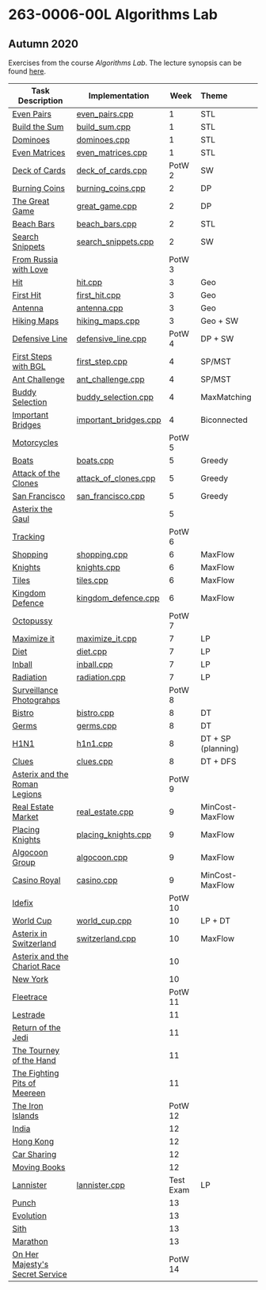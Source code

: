 # 263-0006-00L Algorithms Lab

## Autumn 2020

 Exercises from the course *Algorithms Lab*. The lecture synopsis can be found [here](https://www.cadmo.ethz.ch/education/lectures/HS20/algolab/index.html).

| Task Description                                             | Implementation                                     | Week      | Theme              |
| ------------------------------------------------------------ | -------------------------------------------------- | --------- | :----------------- |
| [Even Pairs](tasks/even_pairs.pdf)                           | [even_pairs.cpp](src/even_pairs.cpp)               | 1         | STL                |
| [Build the Sum](tasks/build_sum.pdf)                         | [build_sum.cpp](src/build_sum.cpp)                 | 1         | STL                |
| [Dominoes](tasks/dominoes.pdf)                               | [dominoes.cpp](src/dominoes.cpp)                   | 1         | STL                |
| [Even Matrices](tasks/even_matrices.pdf)                     | [even_matrices.cpp](src/even_matrices.cpp)         | 1         | STL                |
| [Deck of Cards](tasks/deck_of_cards.pdf)                     | [deck_of_cards.cpp](src/deck_of_cards.cpp)         | PotW 2    | SW                 |
| [Burning Coins](tasks/burning_coins.pdf)                     | [burning_coins.cpp](src/burning_coins.cpp)         | 2         | DP                 |
| [The Great Game](tasks/great_game.pdf)                       | [great_game.cpp](src/great_game.cpp)               | 2         | DP                 |
| [Beach Bars](tasks/beach_bars.pdf)                           | [beach_bars.cpp](src/beach_bars.cpp)               | 2         | STL                |
| [Search Snippets](tasks/search_snippets.pdf)                 | [search_snippets.cpp](src/search_snippets.cpp)     | 2         | SW                 |
| [From Russia with Love](tasks/russia_with_love.pdf)          |                                                    | PotW 3    |                    |
| [Hit](tasks/hit.pdf)                                         | [hit.cpp](src/hit.cpp)                             | 3         | Geo                |
| [First Hit](tasks/first_hit.pdf)                             | [first_hit.cpp](src/first_hit.cpp)                 | 3         | Geo                |
| [Antenna](tasks/antenna.pdf)                                 | [antenna.cpp](src/antenna.cpp)                     | 3         | Geo                |
| [Hiking Maps](tasks/hiking_maps.pdf)                         | [hiking_maps.cpp](src/hiking_maps.cpp)             | 3         | Geo + SW           |
| [Defensive Line](tasks/defensive_line.pdf)                   | [defensive_line.cpp](src/defensive_line.cpp)       | PotW 4    | DP + SW            |
| [First Steps with BGL](tasks/first_steps_with_BGL.pdf)       | [first_step.cpp](src/first_step.cpp)               | 4         | SP/MST             |
| [Ant Challenge](tasks/ant_challenge.pdf)                     | [ant_challenge.cpp](src/ant_challenge.cpp)         | 4         | SP/MST             |
| [Buddy Selection](tasks/buddy_selection.pdf)                 | [buddy_selection.cpp](src/buddy_selection.cpp)     | 4         | MaxMatching        |
| [Important Bridges](tasks/important_bridges.pdf)             | [important_bridges.cpp](src/important_bridges.cpp) | 4         | Biconnected        |
| [Motorcycles](tasks/motorcycles.pdf)                         |                                                    | PotW 5    |                    |
| [Boats](tasks/boats.pdf)                                     | [boats.cpp](src/boats.cpp)                         | 5         | Greedy             |
| [Attack of the Clones](tasks/attack_of_clones.pdf)           | [attack_of_clones.cpp](src/attack_of_clones.cpp)   | 5         | Greedy             |
| [San Francisco](tasks/san_francisco.pdf)                     | [san_francisco.cpp](src/san_francisco.cpp)         | 5         | Greedy             |
| [Asterix the Gaul](tasks/asterix_the_gaul.pdf)               |                                                    | 5         |                    |
| [Tracking](tasks/tracking.pdf)                               |                                                    | PotW 6    |                    |
| [Shopping](tasks/shopping.pdf)                               | [shopping.cpp](src/shopping.cpp)                   | 6         | MaxFlow            |
| [Knights](tasks/knights.pdf)                                 | [knights.cpp](src/knights.cpp)                     | 6         | MaxFlow            |
| [Tiles](tasks/tiles.pdf)                                     | [tiles.cpp](src/tiles.cpp)                         | 6         | MaxFlow            |
| [Kingdom Defence](tasks/kingdom_defence.pdf)                 | [kingdom_defence.cpp](src/kingdom_defence.cpp)     | 6         | MaxFlow            |
| [Octopussy](tasks/octopussy.pdf)                             |                                                    | PotW 7    |                    |
| [Maximize it](tasks/maximize_it.pdf)                         | [maximize_it.cpp](src/maximize_it.cpp)             | 7         | LP                 |
| [Diet](tasks/diet.pdf)                                       | [diet.cpp](src/diet.cpp)                           | 7         | LP                 |
| [Inball](tasks/inball.pdf)                                   | [inball.cpp](src/inball.cpp)                       | 7         | LP                 |
| [Radiation](tasks/radiation.pdf)                             | [radiation.cpp](src/radiation.cpp)                 | 7         | LP                 |
| [Surveillance Photograhps](tasks/surveillance_photograhps.pdf) |                                                    | PotW 8    |                    |
| [Bistro](tasks/bistro.pdf)                                   | [bistro.cpp](src/bistro.cpp)                       | 8         | DT                 |
| [Germs](tasks/germs.pdf)                                     | [germs.cpp](src/germs.cpp)                         | 8         | DT                 |
| [H1N1](tasks/h1n1.pdf)                                       | [h1n1.cpp](src/h1n1.cpp)                           | 8         | DT + SP (planning) |
| [Clues](tasks/clues.pdf)                                     | [clues.cpp](src/clues.cpp)                         | 8         | DT + DFS           |
| [Asterix and the Roman Legions](tasks/roman_legions.pdf)     |                                                    | PotW 9    |                    |
| [Real Estate Market](tasks/real_estate_market.pdf)           | [real_estate.cpp](src/real_estate.cpp)             | 9         | MinCost-MaxFlow    |
| [Placing Knights](tasks/placing_knights.pdf)                 | [placing_knights.cpp](src/placing_knights.cpp)     | 9         | MaxFlow            |
| [Algocoon Group](tasks/algocoon_group.pdf)                   | [algocoon.cpp](src/algocoon.cpp)                   | 9         | MaxFlow            |
| [Casino Royal](tasks/casino_royal.pdf)                       | [casino.cpp](src/casino.cpp)                       | 9         | MinCost-MaxFlow    |
| [Idefix](tasks/idefix.pdf)                                   |                                                    | PotW 10   |                    |
| [World Cup](tasks/world_cup.pdf)                             | [world_cup.cpp](src/world_cup.cpp)                 | 10        | LP + DT            |
| [Asterix in Switzerland](tasks/switzerland.pdf)              | [switzerland.cpp](src/switzerland.cpp)             | 10        | MaxFlow            |
| [Asterix and the Chariot Race](tasks/chariot_race.pdf)       |                                                    | 10        |                    |
| [New York](tasks/new_york.pdf)                               |                                                    | 10        |                    |
| [Fleetrace](tasks/fleetrace.pdf)                             |                                                    | PotW 11   |                    |
| [Lestrade](tasks/lestrade.pdf)                               |                                                    | 11        |                    |
| [Return of the Jedi](tasks/return_of_the_jedi.pdf)           |                                                    | 11        |                    |
| [The Tourney of the Hand](tasks/tourney_of_hand.pdf)         |                                                    | 11        |                    |
| [The Fighting Pits of Meereen](tasks/fighting_pits_of_meereen.pdf) |                                                    | 11        |                    |
| [The Iron Islands](tasks/iron_islands.pdf)                   |                                                    | PotW 12   |                    |
| [India](tasks/india.pdf)                                     |                                                    | 12        |                    |
| [Hong Kong](tasks/hongkong.pdf)                              |                                                    | 12        |                    |
| [Car Sharing](tasks/car_sharing.pdf)                         |                                                    | 12        |                    |
| [Moving Books](tasks/moving_books.pdf)                       |                                                    | 12        |                    |
| [Lannister](tasks/lannister.pdf)                             | [lannister.cpp](src/lannister.cpp)                 | Test Exam | LP                 |
| [Punch](tasks/punch.pdf)                                     |                                                    | 13        |                    |
| [Evolution](tasks/evolution.pdf)                             |                                                    | 13        |                    |
| [Sith](tasks/sith.pdf)                                       |                                                    | 13        |                    |
| [Marathon](tasks/marathon.pdf)                               |                                                    | 13        |                    |
| [On Her Majesty's Secret Service](tasks/secret_service.pdf)  |                                                    | PotW 14   |                    |

